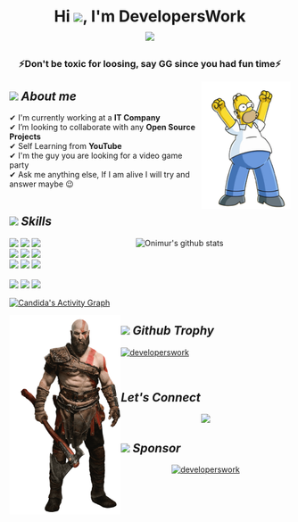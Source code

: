 # <div align="center">Hi <img src="https://media.giphy.com/media/hvRJCLFzcasrR4ia7z/giphy.gif" width="30">, I'm DevelopersWork<br/><a href="https://github.com/DenverCoder1/readme-typing-svg"><img src="https://readme-typing-svg.herokuapp.com?center=true&vCenter=true&lines=Computer+Science+Graduate;%22I+am+technology+MAD+!%22&center=true&width=600&height=45"></a></div>

<h3 align="center">⚡Don't be toxic for loosing, say <b>GG</b> since you had fun time⚡</h3>

<img width="160" align="right" alt="" src="https://raw.githubusercontent.com/DevelopersWork/developerswork/master/resources/The%20Simpsons.png" />

## <img src="https://media.giphy.com/media/ObNTw8Uzwy6KQ/giphy.gif" width="30"/>&nbsp;***About me***

✔ I'm currently working at a **IT Company** <br>
✔ I’m looking to collaborate with any **Open Source Projects** <br>
✔ Self Learning from **YouTube**<br>
✔ I'm the guy you are looking for a video game party <br>
✔ Ask me anything else, If I am alive I will try and answer maybe 😉<br>
<br/>

## <img src = "https://media2.giphy.com/media/QssGEmpkyEOhBCb7e1/giphy.gif?cid=ecf05e47a0n3gi1bfqntqmob8g9aid1oyj2wr3ds3mg700bl&rid=giphy.gif" width="30"/>&nbsp;***Skills***

<p>
  <a href="https://github.com/developerswork">
    <img width="55%" align="right" alt="Onimur's github stats" src="https://github-readme-stats.vercel.app/api/top-langs/?username=developerswork&theme=synthwave" />
  </a>

  <!-- Your languages and tools. Be careful with the alignment. 
  You can use this sites to get logos: https://www.vectorlogo.zone or https://simpleicons.org/
  -->
  <code><img width="20%" src="https://www.vectorlogo.zone/logos/linode/linode-ar21.svg"></code>
  <code><img width="20%" src="https://www.vectorlogo.zone/logos/microsoft_azure/microsoft_azure-ar21.svg"></code>
  <code><img width="20%" src="https://www.vectorlogo.zone/logos/google_cloud/google_cloud-ar21.svg"></code>
  <br />
  <code><img width="20%" src="https://www.vectorlogo.zone/logos/firebase/firebase-ar21.svg"></code>
  <code><img width="20%" src="https://www.vectorlogo.zone/logos/visualstudio_code/visualstudio_code-ar21.svg"></code>
  <code><img width="20%" src="https://www.vectorlogo.zone/logos/json/json-ar21.svg"></code>
  <br />
  <code><img width="20%" src="https://www.vectorlogo.zone/logos/mongodb/mongodb-ar21.svg"></code>
  <code><img width="20%" src="https://www.vectorlogo.zone/logos/mysql/mysql-ar21.svg"></code>
  <code><img width="20%" src="https://www.vectorlogo.zone/logos/sqlite/sqlite-ar21.svg"></code>  
  <br />
  <code><img width="20%" src="https://www.vectorlogo.zone/logos/apache_hadoop/apache_hadoop-ar21.svg"></code>
  <code><img width="20%" src="https://www.vectorlogo.zone/logos/apache_spark/apache_spark-ar21.svg"></code>
  <code><img width="20%" src="https://www.vectorlogo.zone/logos/apache_hive/apache_hive-ar21.svg"></code>
  
  <a href="https://github.com/developerswork">
  <img alt="Candida's Activity Graph" src="https://activity-graph.herokuapp.com/graph?username=developerswork&custom_title=DevelopersWork's%20Contribution%20Graph&theme=github" />
  </a>
</p>

<img width="200" align="left" alt="" src="https://raw.githubusercontent.com/DevelopersWork/developerswork/master/resources/God%20of%20War%20Kratos.png" />

## <img src = "https://c.tenor.com/LwULtPSWGTwAAAAi/trophy-joypixels.gif" width="30"/>&nbsp;***Github Trophy***

<p> <a href="https://github.com/ryo-ma/github-profile-trophy"><img src="https://github-profile-trophy.vercel.app/?username=developerswork&theme=gruvbox&row=2&column=4&margin-w=25&margin-h=25" alt="developerswork" /></a> </p>
<br/>

## ***Let's Connect***
<p align="center"><img width="100%" src="https://c.tenor.com/cxsA-a-8uz0AAAAC/tom-and-jerry-jerry-the-mouse.gif" /><br/>
</p>

## <img src = "https://c.tenor.com/nJDAgh_80UMAAAAi/nabung-investasi.gif" width="30"/>&nbsp;***Sponsor***
<p align="center">
<a href="https://www.buymeacoffee.com/developerswork"> <img src="https://cdn.buymeacoffee.com/buttons/v2/default-yellow.png" height="50" width="210" alt="developerswork" /></a>
</p>